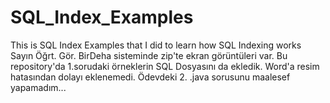 # SQL_Index_Examples
This is SQL Index Examples that I did to learn how SQL Indexing works
Sayın Öğrt. Gör.
BirDeha sisteminde zip'te ekran görüntüleri var.
Bu repository'da 1.sorudaki örneklerin SQL Dosyasını da ekledik. Word'a resim hatasından dolayı eklenemedi.
Ödevdeki 2. .java sorusunu maalesef yapamadım...

